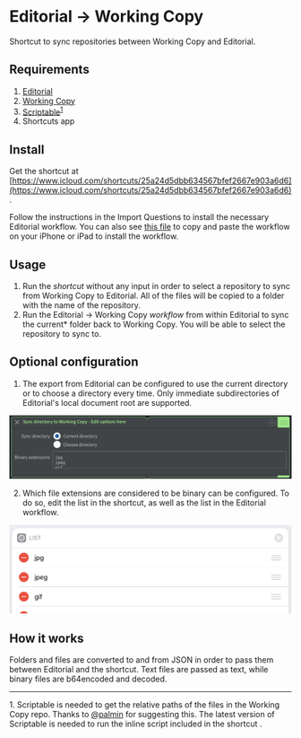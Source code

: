 # Editorial -> Working Copy
Shortcut to sync repositories between Working Copy and Editorial.

## Requirements
1. [Editorial](https://omz-software.com/editorial/)
2. [Working Copy](https://workingcopyapp.com/)
3. [Scriptable](https://scriptable.app/)<sup>[1](#footnote)</sup>
4. Shortcuts app

## Install
Get the shortcut at [https://www.icloud.com/shortcuts/25a24d5dbb634567bfef2667e903a6d6](https://www.icloud.com/shortcuts/25a24d5dbb634567bfef2667e903a6d6).

Follow the instructions in the Import Questions to install the necessary Editorial workflow. You can also see [this file](/workflow_link.md) to copy and paste the workflow on your iPhone or iPad to install the workflow.

## Usage
1. Run the *shortcut* without any input in order to select a repository to sync from Working Copy to Editorial. All of the files will be copied to a folder with the name of the repository.
2. Run the Editorial -> Working Copy *workflow* from within Editorial to sync the current* folder back to Working Copy. You will be able to select the repository to sync to.

## Optional configuration
1. The export from Editorial can be configured to use the current directory or to choose a directory every time. Only immediate subdirectories of Editorial's local document root are supported.

![workflow options](/workflow_options.jpeg)

2. Which file extensions are considered to be binary can be configured. To do so, edit the list in the shortcut, as well as the list in the Editorial workflow.

![shortcut options](/shortcut_options.jpg)

## How it works
Folders and files are converted to and from JSON in order to pass them between Editorial and the shortcut. Text files are passed as text, while binary files are b64encoded and decoded.

---
<a name="footnote">1.</a> Scriptable is needed to get the relative paths of the files in the Working Copy repo. Thanks to [@palmin](https://twitter.com/palmin) for suggesting this. The latest version of Scriptable is needed to run the inline script included in the shortcut .
